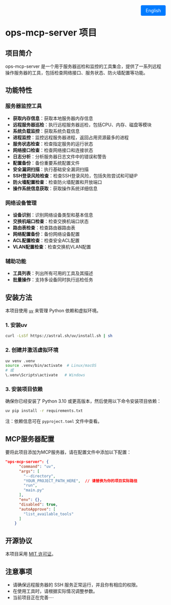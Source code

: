 <div style="text-align: right; margin-bottom: 20px;">
  <a href="README.md" style="padding: 8px 15px; background: #007bff; color: white; text-decoration: none; border-radius: 4px;">English</a>
</div>

# ops-mcp-server 项目

## 项目简介
ops-mcp-server 是一个用于服务器巡检和监控的工具集合，提供了一系列远程操作服务器的工具，包括检查网络接口、服务状态、防火墙配置等功能。

## 功能特性

### 服务器监控工具
- **获取内存信息**：获取本地服务器内存信息
- **远程服务器巡检**：执行远程服务器巡检，包括CPU、内存、磁盘等模块
- **系统负载监控**：获取系统负载信息
- **进程监控**：监控远程服务器进程，返回占用资源最多的进程
- **服务状态检查**：检查指定服务的运行状态
- **网络接口检查**：检查网络接口和连接状态
- **日志分析**：分析服务器日志文件中的错误和警告
- **配置备份**：备份重要系统配置文件
- **安全漏洞扫描**：执行基础安全漏洞扫描
- **SSH登录风险检查**：检查SSH登录风险，包括失败尝试和可疑IP
- **防火墙配置检查**：检查防火墙配置和开放端口
- **操作系统信息获取**：获取操作系统详细信息

### 网络设备管理
- **设备识别**：识别网络设备类型和基本信息
- **交换机端口检查**：检查交换机端口状态
- **路由表检查**：检查路由器路由表
- **网络配置备份**：备份网络设备配置
- **ACL配置检查**：检查安全ACL配置
- **VLAN配置检查**：检查交换机VLAN配置

### 辅助功能
- **工具列表**：列出所有可用的工具及其描述
- **批量操作**：支持多设备同时执行巡检任务

## 安装方法
本项目使用 [`uv`](https://github.com/astral-sh/uv) 来管理 Python 依赖和虚拟环境。

### 1. 安装uv
```bash
curl -LsSf https://astral.sh/uv/install.sh | sh
```

### 2. 创建并激活虚拟环境
```bash
uv venv .venv
source .venv/bin/activate  # Linux/macOS
# 或
\.venv\Scripts\activate   # Windows
```

### 3. 安装项目依赖
确保你已经安装了 Python 3.10 或更高版本，然后使用以下命令安装项目依赖：
```bash
uv pip install -r requirements.txt
```

注：依赖信息可在 `pyproject.toml` 文件中查看。

## MCP服务器配置
要将此项目添加为MCP服务器，请在配置文件中添加以下配置：

```json
"ops-mcp-server": {
      "command": "uv",
      "args": [
        "--directory",
        "YOUR_PROJECT_PATH_HERE",  // 请替换为你的项目实际路径
        "run", 
        "main.py"
      ],
      "env": {},
      "disabled": true,
      "autoApprove": [
        "list_available_tools"
      ]
    }
```

## 开源协议
本项目采用 [MIT 许可证](LICENSE)。

## 注意事项
- 请确保远程服务器的 SSH 服务正常运行，并且你有相应的权限。
- 在使用工具时，请根据实际情况调整参数。
- 当前项目正在完善····
